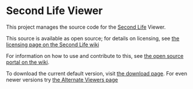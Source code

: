 Second Life Viewer
====================
 
This project manages the source code for the
[Second Life](https://www.secondlife.com) Viewer.

This source is available as open source; for details on licensing, see
[the licensing page on the Second Life wiki](https://wiki.secondlife.com/wiki/Linden_Lab_Official:Second_Life_Viewer_Licensing_Program)

For information on how to use and contribute to this, see
[the open source portal on the wiki](https://wiki.secondlife.com/wiki/Open_Source_Portal).

To download the current default version, visit
[the download page](https://secondlife.com/support/downloads). For
even newer versions try
[the Alternate Viewers page](https://wiki.secondlife.com/wiki/Linden_Lab_Official:Alternate_Viewers)

